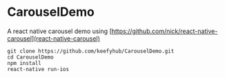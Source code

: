 # CarouselDemo

A react native carousel demo using [https://github.com/nick/react-native-carousel](react-native-carousel)

```
git clone https://github.com/keefyhub/CarouselDemo.git
cd CarouselDemo
npm install
react-native run-ios
```
